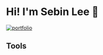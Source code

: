 <h1>Hi! I'm Sebin Lee 👋</h1>
<p>
  <a href="https://sebinlee.com/">
    <img alt="portfolio" title="Portfolio Link" src="https://img.shields.io/badge/my%20portfolio-8A2BE2"/>
    </a>
</p>

<h2>
  Tools
</h2>
<p></p>
<!--
**Sebin-Leeee/Sebin-Leeee** is a ✨ _special_ ✨ repository because its `README.md` (this file) appears on your GitHub profile.

Here are some ideas to get you started:

- 🔭 I’m currently working on ...
- 🌱 I’m currently learning ...
- 👯 I’m looking to collaborate on ...
- 🤔 I’m looking for help with ...
- 💬 Ask me about ...
- 📫 How to reach me: ...
- 😄 Pronouns: ...
- ⚡ Fun fact: ...
-->
